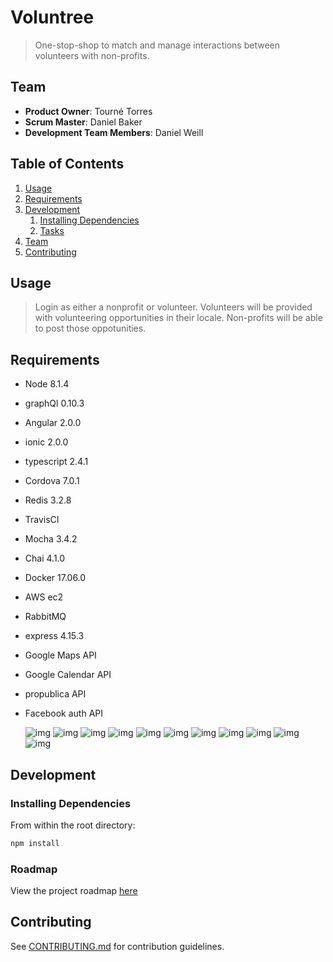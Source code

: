 # Voluntree

> One-stop-shop to match and manage interactions between volunteers with non-profits.

## Team

  - __Product Owner__: Tourné Torres
  - __Scrum Master__: Daniel Baker
  - __Development Team Members__: Daniel Weill

## Table of Contents

1. [Usage](#Usage)
1. [Requirements](#requirements)
1. [Development](#development)
    1. [Installing Dependencies](#installing-dependencies)
    1. [Tasks](#tasks)
1. [Team](#team)
1. [Contributing](#contributing)

## Usage

> Login as either a nonprofit or volunteer.
  Volunteers will be provided with volunteering opportunities in their locale. Non-profits will be able to post those oppotunities.

## Requirements

- Node 8.1.4
- graphQl 0.10.3
- Angular 2.0.0
- ionic 2.0.0
- typescript 2.4.1
- Cordova 7.0.1
- Redis 3.2.8
- TravisCI 
- Mocha 3.4.2
- Chai 4.1.0
- Docker 17.06.0
- AWS ec2
- RabbitMQ 
- express 4.15.3
- Google Maps API
- Google Calendar API
- propublica API
- Facebook auth API


  ![img](https://modernizehq.com/assets/images/logos/express-logo.png)
  ![img](http://i.imgur.com/HGVMcvI.jpg)
  ![img](http://i.imgur.com/qVImrYi.png)
  ![img](http://i.imgur.com/xRyRSzZ.png)
  ![img](http://i.imgur.com/IbTUTeV.png)
  ![img](http://i.imgur.com/8F2dCMu.png)
  ![img](http://i.imgur.com/8w1TekC.png)
  ![img](http://i.imgur.com/cLffpWj.png)
  ![img](http://i.imgur.com/eVMI7sR.png)
  ![img](http://i.imgur.com/RZ4NAnn.png)
  ![img](http://i.imgur.com/7I5dTJ6.png)
  
## Development

### Installing Dependencies

From within the root directory:

```sh
npm install
```

### Roadmap

View the project roadmap [here](https://github.com/rainbow-table/volunteer/issues)


## Contributing

See [CONTRIBUTING.md](_CONTRIBUTING.md) for contribution guidelines.
